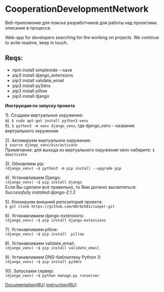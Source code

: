# CooperationDevelopmentNetwork
Веб-приложение для поиска разработчиков для работы над проектами.
описание в процессе.

Web-app for developers searching for the working on projects.
We continue to write readme, keep in touch.

## Reqs:
- npm install simplemde --save
- pip3 install django_extensions
- pip3 install validate_email
- pip3 install py3dns
- pip3 install pillow
- pip3 install django


**Инструкция по запуску проекта**

1). Создаем виртуальное окружение:<br>
    а). `$ sudo apt-get install python3-venv`<br>
    б). `$ python3 -m venv django_venv`, где django_venv - название    виртуального окружения

2). Активируем виртуальное окружение:<br>
    `$ source django_venv/bin/activate`<br>
Примечание: для выхода из виртуального окружения venv наберите: `$ deactivate`

3). Обновляем pip:<br>
    `(django_venv) ~$ python3 -m pip install --upgrade pip`

4). Устанавливаем Django:<br>
    `(django_venv) ~$ pip install django`<br>
Если Вы сделали всё правильно, то Вам должно высветиться:<br>
*Successfully installed django-2.1.3*

5). Клонируем внешний репозиторий проекта:<br>
    `$ git clone https://github.com/m0r0zk01/cooper.git`

6). Устанавливаем django-extensions:<br>
    `(django_venv) ~$ pip install django-extensions`

7). Устанавливаем pillow:<br>
    `(django_venv) ~$ pip install  pillow`

8). Устанавливаем validate_email:<br>
    `(django_venv) ~$ pip install validate_email`

9). Устанавливаем DNS-библиотеку Python 3: <br>
    `(django_venv) ~$ pip install py3dns`

10). Запускаем сервер:<br>
    `(django_venv) ~$ python manage.py runserver`


[Documentation(RU)](https://docs.google.com/document/d/11DQPLyEXO4wGiOjyCECmzDpbmLmXNg7N-2RFP4ph8sQ/edit?usp=sharing)
[Instruction(RU)](https://docs.google.com/document/d/1ZeIIt4ALY7MvFpI23MWpzHaIglnV7sHKuklzxL1pE88/edit?usp=sharing)
